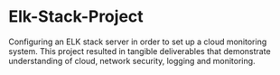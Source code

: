 # Elk-Stack-Project
Configuring an ELK stack server in order to set up a cloud monitoring system. This project resulted in tangible deliverables that demonstrate understanding of cloud, network security, logging and monitoring.
